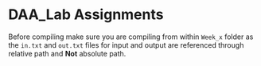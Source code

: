 # DAA_Lab Assignments

Before compiling make sure you are compiling from within `Week_x` folder as the `in.txt` and `out.txt` files for input and output are referenced through relative path and **Not** absolute path.